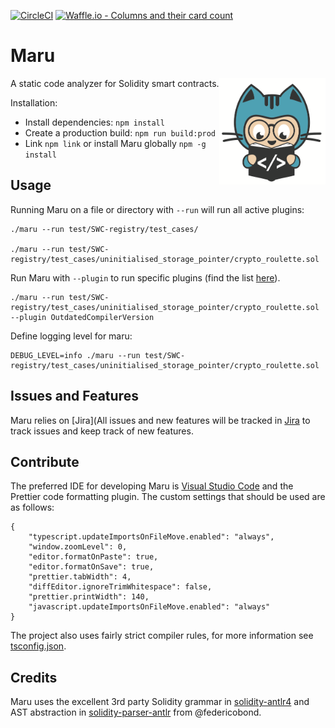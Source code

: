 [![CircleCI](https://circleci.com/gh/ConsenSys/maru.svg?style=svg&circle-token=842b09eb6f78f1b2c42b18e3e7d354d2264de3ae)](https://circleci.com/gh/ConsenSys/maru)
[![Waffle.io - Columns and their card count](https://badge.waffle.io/956b8618278f3538b8f18df0889d29ec.svg?columns=all)](https://waffle.io/ConsenSys/maru)

# Maru 


<img height="170px" Hspace="0" Vspace="0" align="right" src="static/maru.png"/> 

A static code analyzer for Solidity smart contracts. 

Installation:
* Install dependencies: `npm install` 
* Create a production build: `npm run build:prod` 
* Link `npm link` or install Maru globally `npm -g install`

    
## Usage

Running Maru on a file or directory with `--run` will run all active plugins:

```
./maru --run test/SWC-registry/test_cases/

./maru --run test/SWC-registry/test_cases/uninitialised_storage_pointer/crypto_roulette.sol 
```

Run Maru with `--plugin` to run specific plugins (find the list [here](https://github.com/thec00n/maru/blob/master/config/config.json)). 

```
./maru --run test/SWC-registry/test_cases/uninitialised_storage_pointer/crypto_roulette.sol --plugin OutdatedCompilerVersion
```

Define logging level for maru:
```
DEBUG_LEVEL=info ./maru --run test/SWC-registry/test_cases/uninitialised_storage_pointer/crypto_roulette.sol

```

## Issues and Features

Maru relies on [Jira](All issues and new features will be tracked in [Jira](https://diligence.atlassian.net/secure/RapidBoard.jspa?rapidView=25&projectKey=MARU&view=planning&selectedIssue=MARU-79&epics=visible&selectedEpic=MARU-76) to track issues and keep track of new features.

## Contribute

The preferred IDE for developing Maru is [Visual Studio Code](https://code.visualstudio.com) and the Prettier code formatting plugin. The custom settings that should be used are as follows:

```
{
    "typescript.updateImportsOnFileMove.enabled": "always",
    "window.zoomLevel": 0,
    "editor.formatOnPaste": true,
    "editor.formatOnSave": true,
    "prettier.tabWidth": 4,
    "diffEditor.ignoreTrimWhitespace": false,
    "prettier.printWidth": 140,
    "javascript.updateImportsOnFileMove.enabled": "always"
}
```

The project also uses fairly strict compiler rules, for more information see [tsconfig.json](./tsconfig.json). 

## Credits 
Maru uses the excellent 3rd party Solidity grammar in [solidity-antlr4](https://github.com/solidityj/solidity-antlr4) and AST abstraction in [solidity-parser-antlr](https://github.com/thec00n/solidity-parser-antlr) from @federicobond. 
